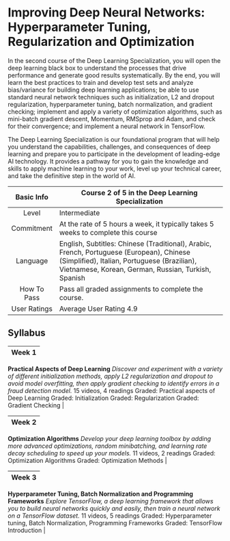 # Improving Deep Neural Networks: Hyperparameter Tuning, Regularization and Optimization
In the second course of the Deep Learning Specialization, you will open the deep learning black box to understand the processes that drive performance and generate good results systematically. 
By the end, you will learn the best practices to train and develop test sets and analyze bias/variance for building deep learning applications; be able to use standard neural network techniques such as initialization, L2 and dropout regularization, hyperparameter tuning, batch normalization, and gradient checking; implement and apply a variety of optimization algorithms, such as mini-batch gradient descent, Momentum, RMSprop and Adam, and check for their convergence; and implement a neural network in TensorFlow.

The Deep Learning Specialization is our foundational program that will help you understand the capabilities, challenges, and consequences of deep learning and prepare you to participate in the development of leading-edge AI technology. It provides a pathway for you to gain the knowledge and skills to apply machine learning to your work, level up your technical career, and take the definitive step in the world of AI.

Basic Info | Course 2 of 5 in the Deep Learning Specialization |
|:---:|---|
Level | Intermediate |
Commitment | At the rate of 5 hours a week, it typically takes 5 weeks to complete this course |
Language | English, Subtitles: Chinese (Traditional), Arabic, French, Portuguese (European), Chinese (Simplified), Italian, Portuguese (Brazilian), Vietnamese, Korean, German, Russian, Turkish, Spanish |
How To Pass | Pass all graded assignments to complete the course. |
User Ratings | Average User Rating 4.9 |

Syllabus
-
Week 1 |
| :---: |
**Practical Aspects of Deep Learning**
*Discover and experiment with a variety of different initialization methods, apply L2 regularization and dropout to avoid model overfitting, then apply gradient checking to identify errors in a fraud detection model.*
15 videos, 4 readings
Graded: Practical aspects of Deep Learning
Graded: Initialization
Graded: Regularization
Graded: Gradient Checking |

Week 2 |
| :---: |
**Optimization Algorithms**
*Develop your deep learning toolbox by adding more advanced optimizations, random minibatching, and learning rate decay scheduling to speed up your models.*
11 videos, 2 readings
Graded: Optimization Algorithms
Graded: Optimization Methods |

Week 3 |
| :---: |
**Hyperparameter Tuning, Batch Normalization and Programming Frameworks**
*Explore TensorFlow, a deep learning framework that allows you to build neural networks quickly and easily, then train a neural network on a TensorFlow dataset.*
11 videos, 5 readings
Graded: Hyperparameter tuning, Batch Normalization, Programming Frameworks
Graded: TensorFlow Introduction |
